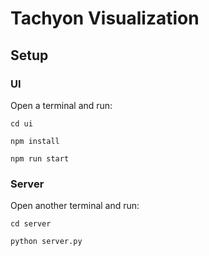 # Tachyon Visualization


## Setup

### UI
Open a terminal and run:

```cd ui```

```npm install```

```npm run start```

### Server
Open another terminal and run:

```cd server```

```python server.py```

